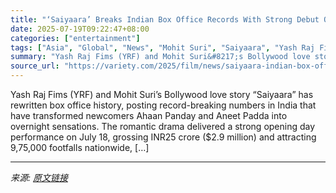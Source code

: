 ```yaml
---
title: "‘Saiyaara’ Breaks Indian Box Office Records With Strong Debut Opening"
date: 2025-07-19T09:22:47+08:00
categories: ["entertainment"]
tags: ["Asia", "Global", "News", "Mohit Suri", "Saiyaara", "Yash Raj Films"]
summary: "Yash Raj Fims (YRF) and Mohit Suri&#8217;s Bollywood love story &#8220;Saiyaara&#8221; has rewritten box office history, posting record-breaking numbers in India that have transformed newcomers Ahaan "
source_url: "https://variety.com/2025/film/news/saiyaara-indian-box-office-records-strong-debut-opening-1236465133/"
---
```


Yash Raj Fims (YRF) and Mohit Suri&#8217;s Bollywood love story &#8220;Saiyaara&#8221; has rewritten box office history, posting record-breaking numbers in India that have transformed newcomers Ahaan Panday and Aneet Padda into overnight sensations. The romantic drama delivered a strong opening day performance on July 18, grossing INR25 crore ($2.9 million) and attracting 9,75,000 footfalls nationwide, [&#8230;]

---

*来源: [原文链接](https://variety.com/2025/film/news/saiyaara-indian-box-office-records-strong-debut-opening-1236465133/)*
